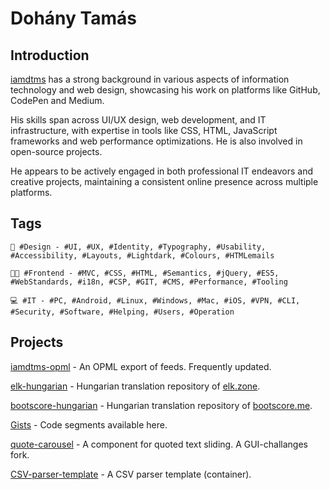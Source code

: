 # Dohány Tamás

## Introduction 

[iamdtms](https://iamdtms.hu) has a strong background in various aspects of information technology and web design, showcasing his work on platforms like GitHub, CodePen and Medium. 

His skills span across UI/UX design, web development, and IT infrastructure, with expertise in tools like CSS, HTML, JavaScript frameworks and web performance optimizations. He is also involved in open-source projects.

He appears to be actively engaged in both professional IT endeavors and creative projects, maintaining a consistent online presence across multiple platforms.

## Tags 

```
🦄 #Design - #UI, #UX, #Identity, #Typography, #Usability, #Accessibility, #Layouts, #Lightdark, #Colours, #HTMLemails

🧑‍💻 #Frontend - #MVC, #CSS, #HTML, #Semantics, #jQuery, #ES5, #WebStandards, #i18n, #CSP, #GIT, #CMS, #Performance, #Tooling

💻 #IT - #PC, #Android, #Linux, #Windows, #Mac, #iOS, #VPN, #CLI, #Security, #Software, #Helping, #Users, #Operation

```

## Projects

[iamdtms-opml](https://github.com/iamdtms/iamdtms-opml) - An OPML export of feeds. Frequently updated.

[elk-hungarian](https://github.com/iamdtms/elk-hungarian) - Hungarian translation repository of [elk.zone](https://elk.zone).

[bootscore-hungarian](https://github.com/iamdtms/bootscore-hungarian) - Hungarian translation repository of [bootscore.me](https://bootscore.me).

[Gists](https://gist.github.com/iamdtms) - Code segments available here.

[quote-carousel](https://github.com/iamdtms/quote-carousel) - A component for quoted text sliding. A GUI-challanges fork. 

[CSV-parser-template](https://github.com/iamdtms/CSV-parser-template) - A CSV parser template (container).

